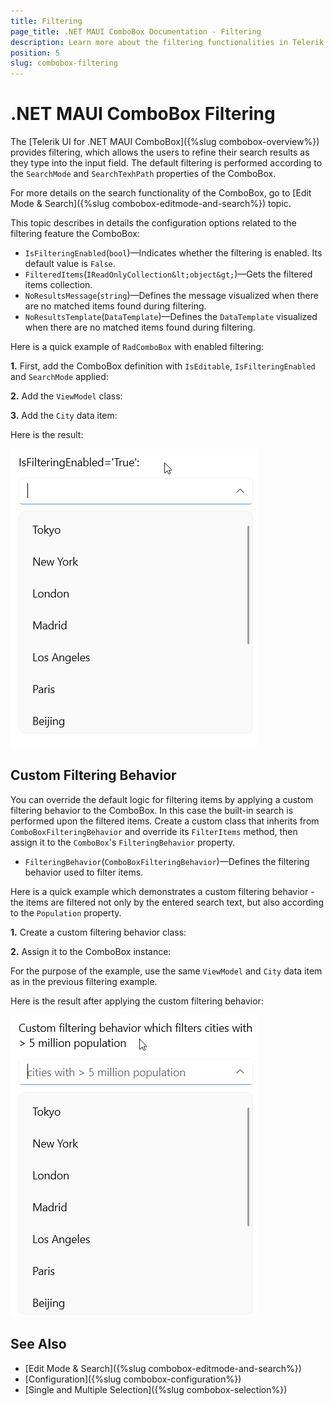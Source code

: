```yaml
---
title: Filtering
page_title: .NET MAUI ComboBox Documentation - Filtering
description: Learn more about the filtering functionalities in Telerik UI for .NET MAUI ComboBox control.
position: 5
slug: combobox-filtering
---
```


# .NET MAUI ComboBox Filtering

The [Telerik UI for .NET MAUI ComboBox]({%slug combobox-overview%}) provides filtering, which allows the users to refine their search results as they type into the input field. The default filtering is performed according to the `SearchMode` and `SearchTexhPath` properties of the ComboBox. 

For more details on the search functionality of the ComboBox, go to [Edit Mode & Search]({%slug combobox-editmode-and-search%}) topic.

This topic describes in details the configuration options related to the filtering feature the ComboBox:

* `IsFilteringEnabled`(`bool`)&mdash;Indicates whether the filtering is enabled. Its default value is `False`.
* `FilteredItems`(`IReadOnlyCollection&lt;object&gt;`)&mdash;Gets the filtered items collection.
* `NoResultsMessage`(`string`)&mdash;Defines the message visualized when there are no matched items found during filtering.
* `NoResultsTemplate`(`DataTemplate`)&mdash;Defines the `DataTemplate` visualized when there are no matched items found during filtering.

Here is a quick example of `RadComboBox` with enabled filtering:

**1.** First, add the ComboBox definition with `IsEditable`, `IsFilteringEnabled` and `SearchMode` applied:

<snippet id='combobox-filtering' />

**2.** Add the `ViewModel` class:

<snippet id='combobox-cities-viewmodel' />

**3.** Add the `City` data item:

<snippet id='combobox-city-businessmodel' />

Here is the result:

![Telerik .NET MAUI ComboBox Filtering](images/combobox-filtering.gif)

## Custom Filtering Behavior

You can override the default logic for filtering items by applying a custom filtering behavior to the ComboBox. In this case the built-in search is performed upon the filtered items. Create a custom class that inherits from `ComboBoxFilteringBehavior` and override its `FilterItems` method, then assign it to the `ComboBox`'s `FilteringBehavior` property.

* `FilteringBehavior`(`ComboBoxFilteringBehavior`)&mdash;Defines the filtering behavior used to filter items.

Here is a quick example which demonstrates a custom filtering behavior - the items are filtered not only by the entered search text, but also according to the `Population` property. 

**1.** Create a custom filtering behavior class:

<snippet id='combobox-filtering-customfilterbehavior' />

**2.** Assign it to the ComboBox instance:

<snippet id='combobox-custom-filtering' />

For the purpose of the example, use the same `ViewModel` and `City` data item as in the previous filtering example.

Here is the result after applying the custom filtering behavior:

![Telerik .NET MAUI ComboBox Custom Filtering](images/combobox-custom-filtering.gif)

## See Also

- [Edit Mode & Search]({%slug combobox-editmode-and-search%})
- [Configuration]({%slug combobox-configuration%})
- [Single and Multiple Selection]({%slug combobox-selection%})
